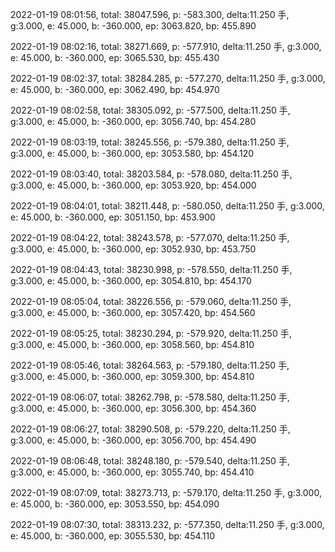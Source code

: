 2022-01-19 08:01:56, total: 38047.596, p: -583.300, delta:11.250 手, g:3.000, e: 45.000, b: -360.000, ep: 3063.820, bp: 455.890

2022-01-19 08:02:16, total: 38271.669, p: -577.910, delta:11.250 手, g:3.000, e: 45.000, b: -360.000, ep: 3065.530, bp: 455.430

2022-01-19 08:02:37, total: 38284.285, p: -577.270, delta:11.250 手, g:3.000, e: 45.000, b: -360.000, ep: 3062.490, bp: 454.970

2022-01-19 08:02:58, total: 38305.092, p: -577.500, delta:11.250 手, g:3.000, e: 45.000, b: -360.000, ep: 3056.740, bp: 454.280

2022-01-19 08:03:19, total: 38245.556, p: -579.380, delta:11.250 手, g:3.000, e: 45.000, b: -360.000, ep: 3053.580, bp: 454.120

2022-01-19 08:03:40, total: 38203.584, p: -578.080, delta:11.250 手, g:3.000, e: 45.000, b: -360.000, ep: 3053.920, bp: 454.000

2022-01-19 08:04:01, total: 38211.448, p: -580.050, delta:11.250 手, g:3.000, e: 45.000, b: -360.000, ep: 3051.150, bp: 453.900

2022-01-19 08:04:22, total: 38243.578, p: -577.070, delta:11.250 手, g:3.000, e: 45.000, b: -360.000, ep: 3052.930, bp: 453.750

2022-01-19 08:04:43, total: 38230.998, p: -578.550, delta:11.250 手, g:3.000, e: 45.000, b: -360.000, ep: 3054.810, bp: 454.170

2022-01-19 08:05:04, total: 38226.556, p: -579.060, delta:11.250 手, g:3.000, e: 45.000, b: -360.000, ep: 3057.420, bp: 454.560

2022-01-19 08:05:25, total: 38230.294, p: -579.920, delta:11.250 手, g:3.000, e: 45.000, b: -360.000, ep: 3058.560, bp: 454.810

2022-01-19 08:05:46, total: 38264.563, p: -579.180, delta:11.250 手, g:3.000, e: 45.000, b: -360.000, ep: 3059.300, bp: 454.810

2022-01-19 08:06:07, total: 38262.798, p: -578.580, delta:11.250 手, g:3.000, e: 45.000, b: -360.000, ep: 3056.300, bp: 454.360

2022-01-19 08:06:27, total: 38290.508, p: -579.220, delta:11.250 手, g:3.000, e: 45.000, b: -360.000, ep: 3056.700, bp: 454.490

2022-01-19 08:06:48, total: 38248.180, p: -579.540, delta:11.250 手, g:3.000, e: 45.000, b: -360.000, ep: 3055.740, bp: 454.410

2022-01-19 08:07:09, total: 38273.713, p: -579.170, delta:11.250 手, g:3.000, e: 45.000, b: -360.000, ep: 3053.550, bp: 454.090

2022-01-19 08:07:30, total: 38313.232, p: -577.350, delta:11.250 手, g:3.000, e: 45.000, b: -360.000, ep: 3055.530, bp: 454.110